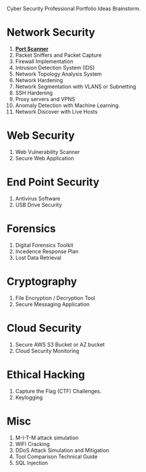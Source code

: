 Cyber Security Professional Portfolio Ideas Brainstorm.

# Network Security

1.  [**Port Scanner**](https://github.com/BxmGit/Professional-Cyber-Security-Portfolio/blob/main/Network%20Security/port_scanner.py)
2. Packet Sniffers and Packet Capture
3. Firewall Implementation
4. Intrusion Detection System (IDS)
5. Network Topology Analysis System
6. Network Hardening 
7. Network Segmentation with VLANS or Subnetting
8. SSH Hardening
9. Proxy servers and VPNS
10. Anomaly Detection with Machine Learning.
11. Network Discover with Live Hosts 


# Web Security

1. Web Vulnerability Scanner
2. Secure Web Application


# End Point Security

1. Antivirus Software
2. USB Drive Security 


# Forensics

1. Digital Forensics Toolkit
2. Incedence Response Plan
3. Lost Data Retrieval 

# Cryptography

1. File Encryption / Decryption Tool
2. Secure Messaging Application

# Cloud Security
1. Secure AWS S3 Bucket or AZ bucket
2. Cloud Security Monitoring

# Ethical Hacking
1. Capture the Flag (CTF) Challenges. 
2. Keylogging



# Misc

1. M-I-T-M attack simulation
2. WIFI Cracking
3. DDoS Attack Simulation and Mitigation 
4. Tool Comparison Technical Guide
5. SQL Injection